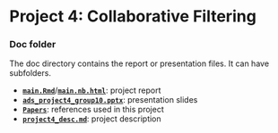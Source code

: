 # Project 4: Collaborative Filtering

### Doc folder

The doc directory contains the report or presentation files. It can have subfolders.  
+ [**`main.Rmd`**](main.Rmd)/[**`main.nb.html`**](main.nb.html): project report  
+ [**`ads_project4_group10.pptx`**](ads_project4_group10.pptx): presentation slides   
+ [**`Papers`**](Papers/): references used in this project  
+ [**`project4_desc.md`**](project4_desc.md): project description  
